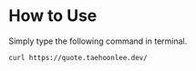 # How to Use
Simply type the following command in terminal.
```bash
curl https://quote.taehoonlee.dev/
```
